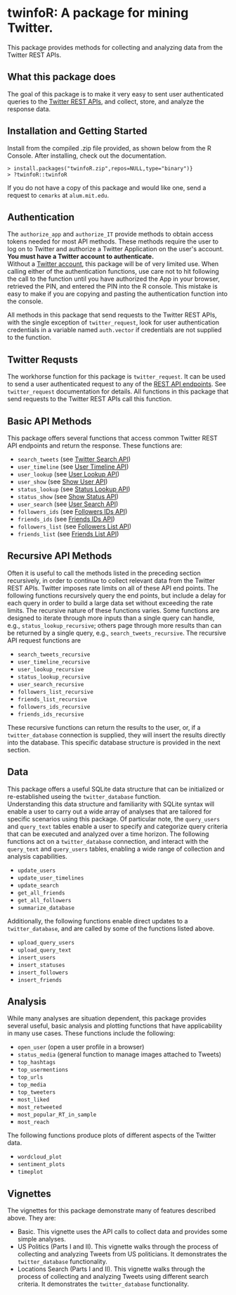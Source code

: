 # twinfoR: A package for mining Twitter.

This package provides methods for collecting and analyzing data from the Twitter REST APIs.

## What this package does
The goal of this package is to make it very easy to sent user authenticated
queries to the [Twitter REST APIs](https://developer.twitter.com/en/docs/api-reference-index),
and collect, store, and analyze the response data.


## Installation and Getting Started
Install from the compiled .zip file provided, as shown below from the R Console.
After installing, check out the documentation.

```{r}
> install.packages("twinfoR.zip",repos=NULL,type="binary")}
> ?twinfoR::twinfoR
```

If you do not have a copy of this package and would like one, send a request to `cemarks` at `alum.mit.edu`.

## Authentication
The `authorize_app` and `authorize_IT` provide
methods to obtain access tokens needed for most API methods.  These methods
require the user to log on to Twitter and authorize a Twitter Application
on the user's account.  **You must have a Twitter account to authenticate.**  
Without a [Twitter account](https://www.twitter.com), this package will
be of very limited use.  When calling either of the authentication functions, 
use care not to hit <ENTER> following the call to the function until you have
authorized the App in your browser, retrieved the PIN, and entered the PIN into
the R console.  This mistake is easy to make if you are copying and pasting
the authentication function into the console. 

All methods in this package that send requests to the Twitter REST APIs, with 
the single exception of `twitter_request`, look for user 
authentication credentials in a variable named `auth.vector` if
credentials are not supplied to the function.

## Twitter Requsts
The workhorse function for this package is `twitter_request`.
It can be used to send a user authenticated request to any of the 
[REST API endpoints](https://developer.twitter.com/en/docs/api-reference-index).
See `twitter_request` documentation for details.  All functions
in this package that send requests to the Twitter REST APIs call this function.

## Basic API Methods

This package offers several functions that access common Twitter REST API endpoints
and return the response.  These functions are:

* `search_tweets` (see [Twitter Search API](https://developer.twitter.com/en/docs/tweets/search/api-reference/get-search-tweets))
* `user_timeline` (see [User Timeline API](https://developer.twitter.com/en/docs/tweets/search/api-reference/get-statuses-user_timeline))
* `user_lookup` (see [User Lookup API](https://developer.twitter.com/en/docs/accounts-and-users/follow-search-get-users/api-reference/get-users-lookup))
* `user_show` (see [Show User API](https://developer.twitter.com/en/docs/accounts-and-users/follow-search-get-users/api-reference/get-users-show))
* `status_lookup` (see [Status Lookup API](https://developer.twitter.com/en/docs/tweets/post-and-engage/api-reference/get-statuses-lookup))
* `status_show` (see [Show Status API](https://developer.twitter.com/en/docs/tweets/post-and-engage/api-reference/get-statuses-show-id))
* `user_search` (see [User Search API](https://developer.twitter.com/en/docs/accounts-and-users/follow-search-get-users/api-reference/get-users-search))
* `followers_ids` (see [Followers IDs API](https://developer.twitter.com/en/docs/accounts-and-users/follow-search-get-users/api-reference/get-followers-ids))
* `friends_ids` (see [Friends IDs API](https://developer.twitter.com/en/docs/accounts-and-users/follow-search-get-users/api-reference/get-friends-ids))
* `followers_list` (see [Followers List API](https://developer.twitter.com/en/docs/accounts-and-users/follow-search-get-users/api-reference/get-followers-list))
* `friends_list` (see [Friends List API](https://developer.twitter.com/en/docs/accounts-and-users/follow-search-get-users/api-reference/get-friends-list))

## Recursive API Methods

Often it is useful to call the methods listed in the preceding section recursively, 
in order to continue to collect relevant data from the Twitter REST APIs.  Twitter
imposes rate limits on all of these API end points.  The following functions
recursively query the end points, but include a delay for each query in order
to build a large data set without exceeding the rate limits.  The recursive nature
of these functions varies.  Some functions are designed to iterate through more
inputs than a single query can handle, e.g., `status_lookup_recursive`;
others page through more results than can be returned by a single query, e.g.,
`search_tweets_recursive`.  The recursive API request functions are

* `search_tweets_recursive`
* `user_timeline_recursive`
* `user_lookup_recursive`
* `status_lookup_recursive`
* `user_search_recursive`
* `followers_list_recursive`
* `friends_list_recursive`
* `followers_ids_recursive`
* `friends_ids_recursive`

These recursive functions can return the results to the user, or, if a 
`twitter_database` connection is supplied, they will insert
the results directly into the database.  This specific database structure
is provided in the next section.

## Data
This package offers a useful SQLite data structure that can be initialized
or re-established useing the `twitter_database` function.  
Understanding this data structure and familiarity with SQLite syntax will
enable a user to carry out a wide array of analyses that are tailored for
specific scenarios using this package.  Of  particular note, the 
`query_users` and `query_text` tables enable a user to specify
and categorize query criteria that can be executed and analyzed over
a time horizon.  The following functions act on a `twitter_database`
connection, and interact with the `query_text` and `query_users` tables,
enabling a wide range of collection and analysis capabilities.

* `update_users`
* `update_user_timelines`
* `update_search`
* `get_all_friends`
* `get_all_followers`
* `summarize_database`

Additionally, the following functions enable direct updates to a 
`twitter_database`, and are called by some of the functions
listed above.

* `upload_query_users`
* `upload_query_text`
* `insert_users`
* `insert_statuses`
* `insert_followers`
* `insert_friends`

## Analysis
While many analyses are situation dependent, this package provides several
useful, basic analysis and plotting functions that have applicability in many
use cases.  These functions include the following:

* `open_user` (open a user profile in a browser)
* `status_media` (general function to manage images attached to Tweets)
* `top_hashtags`
* `top_usermentions`
* `top_urls`
* `top_media`
* `top_tweeters`
* `most_liked`
* `most_retweeted`
* `most_popular_RT_in_sample`
* `most_reach`

The following functions produce plots of different aspects of the Twitter data.

* `wordcloud_plot`
* `sentiment_plots`
* `timeplot`

## Vignettes
The vignettes for this package demonstrate many of features described above.  They are:

* Basic.  This vignette uses the API calls to collect data and provides some simple analyses.
* US Politics (Parts I and II).  This vignette walks through the process of collecting 
and analyzing Tweets from US politicians.  It demonstrates the
`twitter_database` functionality.
* Locations Search (Parts I and II).  This vignette walks through the process of collecting 
and analyzing Tweets using different search criteria.  It demonstrates the
`twitter_database` functionality.


